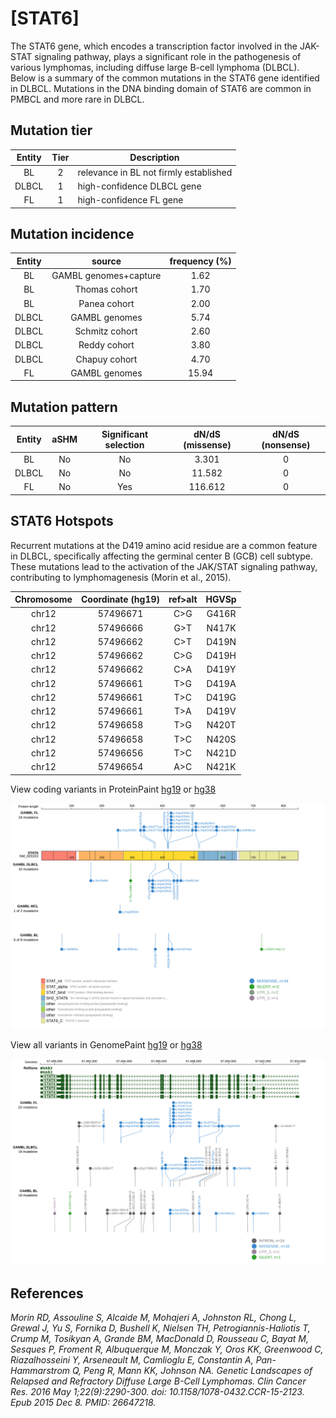 # [STAT6]

The STAT6 gene, which encodes a transcription factor involved in the JAK-STAT signaling pathway, plays a significant role in the pathogenesis of various lymphomas, including diffuse large B-cell lymphoma (DLBCL). Below is a summary of the common mutations in the STAT6 gene identified in DLBCL. Mutations in the DNA binding domain of STAT6 are common in PMBCL and more rare in DLBCL. 

## Mutation tier

|Entity|Tier|Description                           |
|:------:|:----:|--------------------------------------|
|BL    |2   |relevance in BL not firmly established|
|DLBCL |1   |high-confidence DLBCL gene            |
|FL    |1   |high-confidence FL gene               |
## Mutation incidence

|Entity|source               |frequency (%)|
|:------:|:---------------------:|:-------------:|
|BL    |GAMBL genomes+capture| 1.62        |
|BL    |Thomas cohort        | 1.70        |
|BL    |Panea cohort         | 2.00        |
|DLBCL |GAMBL genomes        | 5.74        |
|DLBCL |Schmitz cohort       | 2.60        |
|DLBCL |Reddy cohort         | 3.80        |
|DLBCL |Chapuy cohort        | 4.70        |
|FL    |GAMBL genomes        |15.94        |

## Mutation pattern

|Entity|aSHM|Significant selection|dN/dS (missense)|dN/dS (nonsense)|
|:------:|:----:|:---------------------:|:----------------:|:----------------:|
|BL    |No  |No                   |  3.301         |0               |
|DLBCL |No  |No                   | 11.582         |0               |
|FL    |No  |Yes                  |116.612         |0               |




 ## STAT6 Hotspots

Recurrent mutations at the D419 amino acid residue are a common feature in DLBCL, specifically affecting the germinal center B (GCB) cell subtype. These mutations lead to the activation of the JAK/STAT signaling pathway, contributing to lymphomagenesis (Morin et al., 2015).

| Chromosome |Coordinate (hg19) | ref>alt | HGVSp | 
 | :---:| :---: | :--: | :---: |
| chr12 | 57496671 | C>G | G416R |
| chr12 | 57496666 | G>T | N417K |
| chr12 | 57496662 | C>T | D419N |
| chr12 | 57496662 | C>G | D419H |
| chr12 | 57496662 | C>A | D419Y |
| chr12 | 57496661 | T>G | D419A |
| chr12 | 57496661 | T>C | D419G |
| chr12 | 57496661 | T>A | D419V |
| chr12 | 57496658 | T>G | N420T |
| chr12 | 57496658 | T>C | N420S |
| chr12 | 57496656 | T>C | N421D |
| chr12 | 57496654 | A>C | N421K |

View coding variants in ProteinPaint [hg19](https://www.bcgsc.ca/downloads/morinlab/GAMBL/test/genes/STAT6_protein.html)  or [hg38](https://www.bcgsc.ca/downloads/morinlab/GAMBL/test/genes/STAT6_protein_hg38.html)

![image](images/proteinpaint/STAT6_NM_003153.svg)

View all variants in GenomePaint [hg19](https://www.bcgsc.ca/downloads/morinlab/GAMBL/test/genes/STAT6.html)  or [hg38](https://www.bcgsc.ca/downloads/morinlab/GAMBL/test/genes/STAT6_hg38.html)

![image](images/proteinpaint/STAT6.svg)

## References

*Morin RD, Assouline S, Alcaide M, Mohajeri A, Johnston RL, Chong L, Grewal J, Yu S, Fornika D, Bushell K, Nielsen TH, Petrogiannis-Haliotis T, Crump M, Tosikyan A, Grande BM, MacDonald D, Rousseau C, Bayat M, Sesques P, Froment R, Albuquerque M, Monczak Y, Oros KK, Greenwood C, Riazalhosseini Y, Arseneault M, Camlioglu E, Constantin A, Pan-Hammarstrom Q, Peng R, Mann KK, Johnson NA. Genetic Landscapes of Relapsed and Refractory Diffuse Large B-Cell Lymphomas. Clin Cancer Res. 2016 May 1;22(9):2290-300. doi: 10.1158/1078-0432.CCR-15-2123. Epub 2015 Dec 8. PMID: 26647218.*